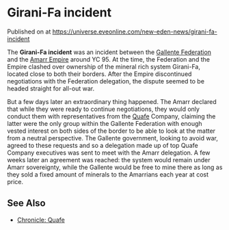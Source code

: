# Girani-Fa incident
Published on  at https://universe.eveonline.com/new-eden-news/girani-fa-incident

The **Girani-Fa incident** was an incident between the [Gallente Federation](4bufc5OaK80rlo20Pez6gK) and the [Amarr Empire](6BPFRy27fN4LnYlIyzvEwo) around YC 95. At the time, the Federation and
the Empire clashed over ownership of the mineral rich system Girani-Fa,
located close to both their borders. After the Empire discontinued
negotiations with the Federation delegation, the dispute seemed to be
headed straight for all-out war.

But a few days later an extraordinary thing happened. The Amarr declared
that while they were ready to continue negotiations, they would only
conduct them with representatives from the [Quafe](ssPYMESgTyz1rl4fTojD6) Company, claiming the latter were the only group within the Gallente
Federation with enough vested interest on both sides of the border to be
able to look at the matter from a neutral perspective. The Gallente
government, looking to avoid war, agreed to these requests and so a
delegation made up of top Quafe Company executives was sent to meet with
the Amarr delegation. A few weeks later an agreement was reached: the system would remain under Amarr sovereignty, while the Gallente would be free to mine there as long as they sold a fixed amount of minerals to the Amarrians each year at cost price.

See Also
--------

-    [Chronicle: Quafe](7AX2o1TfJkN853SBNTsEmD)

